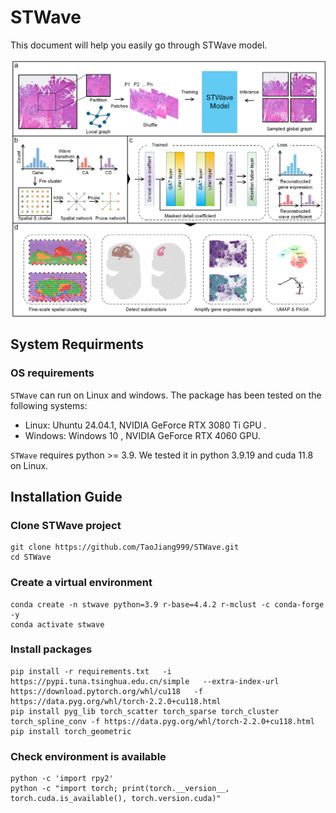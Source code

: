 # STWave

This document will help you easily go through STWave model.

![](./overview.png)

## System Requirments

### OS requirements

```STWave``` can run on Linux and windows. The package has been tested on the following systems:

- Linux: Uhuntu 24.04.1, NVIDIA GeForce RTX 3080 Ti GPU .
- Windows: Windows 10 ,  NVIDIA GeForce RTX 4060 GPU.

```STWave``` requires python >= 3.9. We tested it in python 3.9.19 and cuda 11.8 on Linux.

## Installation Guide

### Clone STWave project

```shell
git clone https://github.com/TaoJiang999/STWave.git
cd STWave
```

### Create a virtual environment

```shell
conda create -n stwave python=3.9 r-base=4.4.2 r-mclust -c conda-forge -y
conda activate stwave
```

### Install packages

```shell
pip install -r requirements.txt   -i https://pypi.tuna.tsinghua.edu.cn/simple   --extra-index-url https://download.pytorch.org/whl/cu118   -f https://data.pyg.org/whl/torch-2.2.0+cu118.html
pip install pyg_lib torch_scatter torch_sparse torch_cluster torch_spline_conv -f https://data.pyg.org/whl/torch-2.2.0+cu118.html
pip install torch_geometric
```

### Check environment is available

```shell
python -c 'import rpy2'
python -c "import torch; print(torch.__version__, torch.cuda.is_available(), torch.version.cuda)"
```
